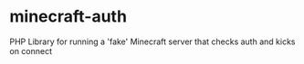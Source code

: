 minecraft-auth
==============

PHP Library for running a 'fake' Minecraft server that checks auth and kicks on connect
